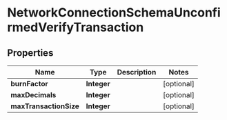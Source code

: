 

# NetworkConnectionSchemaUnconfirmedVerifyTransaction

## Properties

Name | Type | Description | Notes
------------ | ------------- | ------------- | -------------
**burnFactor** | **Integer** |  |  [optional]
**maxDecimals** | **Integer** |  |  [optional]
**maxTransactionSize** | **Integer** |  |  [optional]



